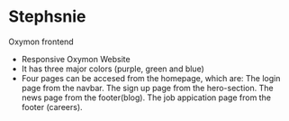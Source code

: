 # Stephsnie
Oxymon frontend
* Responsive Oxymon Website
* It has three major colors (purple, green and blue)
* Four pages can be accesed from the homepage, which are:
  The login page from the navbar.
  The sign up page from the hero-section.
  The news page from the footer(blog).
  The job appication page from the footer (careers).
